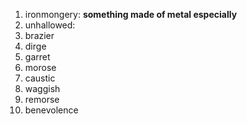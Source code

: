 1. ironmongery: **something made of metal especially**
2. unhallowed: 
3. brazier
4. dirge
5. garret
6. morose
7. caustic
8. waggish
9. remorse
10. benevolence